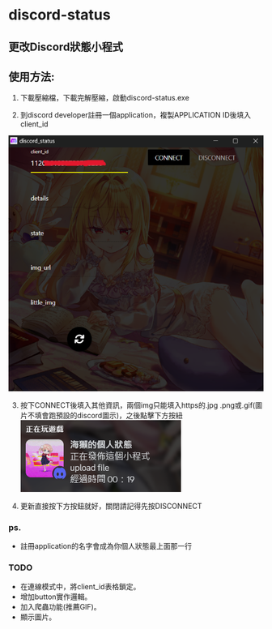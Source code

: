 # discord-status

## 更改Discord狀態小程式

## 使用方法:

1. 下載壓縮檔，下載完解壓縮，啟動discord-status.exe

2. 到discord developer註冊一個application，複製APPLICATION ID後填入client_id

![img](./md-img/1.png)

3. 按下CONNECT後填入其他資訊，兩個img只能填入https的.jpg .png或.gif(圖片不填會跑預設的discord圖示)，之後點擊下方按紐
![img](./md-img/2.png)

4. 更新直接按下方按鈕就好，關閉請記得先按DISCONNECT

### ps.
* 註冊application的名字會成為你個人狀態最上面那一行


### TODO
* 在連線模式中，將client_id表格鎖定。
* 增加button實作邏輯。
* 加入爬蟲功能(推薦GIF)。
* 顯示圖片。